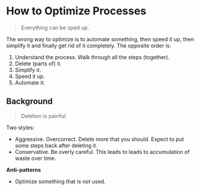 # How to Optimize Processes

> Everything can be sped up.

The wrong way to optimize is to automate something, then speed it up, then simplify it and finally get rid of it completely. The opposite order is:

1. Understand the process. Walk through all the steps (together).
2. Delete (parts of) it.
3. Simplify it.
4. Speed it up.
5. Automate it.



## Background

> Deletion is painful.

Two styles:

- Aggressive. Overcorrect. Delete more that you should. Expect to put some steps back after deleting it.
- Conservative. Be overly careful. This leads to leads to accumulation of waste over time. 



**Anti-patterns**

- Optimize something that is not used.

